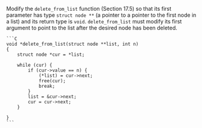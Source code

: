 Modify the `delete_from_list` function (Section 17.5) so that its first parameter has type `struct node **` (a pointer to a pointer to the first node in a list) and its return type is `void`. `delete_from_list` must modify its first argument to point to the list after the desired node has been deleted.

    ```C
    void *delete_from_list(struct node **list, int n)
    {
        struct node *cur = *list;

        while (cur) {
            if (cur->value == n) {
                (*list) = cur->next;
                free(cur);
                break;
            }
            list = &cur->next;
            cur = cur->next;
        }

    }
    ```
